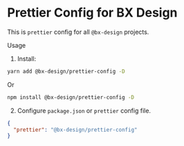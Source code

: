 # Prettier Config for BX Design

This is `prettier` config for all `@bx-design` projects.

Usage

1. Install:

```bash
yarn add @bx-design/prettier-config -D
```

Or

```bash
npm install @bx-design/prettier-config -D
```

2. Configure `package.json` or `prettier` config file.

```json
{
  "prettier": "@bx-design/prettier-config"
}
```
